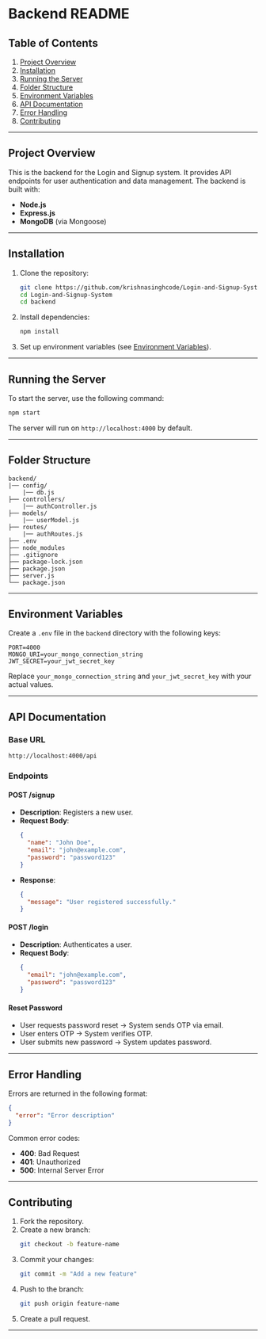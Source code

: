 # Backend README

## Table of Contents
1. [Project Overview](#project-overview)
2. [Installation](#installation)
3. [Running the Server](#running-the-server)
4. [Folder Structure](#folder-structure)
5. [Environment Variables](#environment-variables)
6. [API Documentation](#api-documentation)
7. [Error Handling](#error-handling)
8. [Contributing](#contributing)

---

## Project Overview
This is the backend for the Login and Signup system. It provides API endpoints for user authentication and data management. The backend is built with:

- **Node.js**
- **Express.js**
- **MongoDB** (via Mongoose)

---

## Installation

1. Clone the repository:
   ```bash
   git clone https://github.com/krishnasinghcode/Login-and-Signup-System.git
   cd Login-and-Signup-System
   cd backend
   ```

2. Install dependencies:
   ```bash
   npm install
   ```

3. Set up environment variables (see [Environment Variables](#environment-variables)).
   
---

## Running the Server

To start the server, use the following command:
```bash
npm start
```

The server will run on `http://localhost:4000` by default.

---

## Folder Structure
```
backend/
|── config/
    |── db.js
├── controllers/       
    |── authController.js
├── models/            
    |── userModel.js
├── routes/            
    |── authRoutes.js
├── .env
├── node_modules
├── .gitignore
├── package-lock.json
├── package.json
├── server.js           
└── package.json       
```

---

## Environment Variables

Create a `.env` file in the `backend` directory with the following keys:

```
PORT=4000
MONGO_URI=your_mongo_connection_string
JWT_SECRET=your_jwt_secret_key
```

Replace `your_mongo_connection_string` and `your_jwt_secret_key` with your actual values.

---

## API Documentation

### Base URL
```
http://localhost:4000/api
```

### Endpoints

#### **POST /signup**
- **Description**: Registers a new user.
- **Request Body**:
  ```json
  {
    "name": "John Doe",
    "email": "john@example.com",
    "password": "password123"
  }
  ```
- **Response**:
  ```json
  {
    "message": "User registered successfully."
  }
  ```

#### **POST /login**
- **Description**: Authenticates a user.
- **Request Body**:
  ```json
  {
    "email": "john@example.com",
    "password": "password123"
  }
  ```
#### Reset Password
- User requests password reset → System sends OTP via email.
- User enters OTP → System verifies OTP.
- User submits new password → System updates password.


---

## Error Handling
Errors are returned in the following format:

```json
{
  "error": "Error description"
}
```

Common error codes:
- **400**: Bad Request
- **401**: Unauthorized
- **500**: Internal Server Error

---

## Contributing

1. Fork the repository.
2. Create a new branch:
   ```bash
   git checkout -b feature-name
   ```
3. Commit your changes:
   ```bash
   git commit -m "Add a new feature"
   ```
4. Push to the branch:
   ```bash
   git push origin feature-name
   ```
5. Create a pull request.

---


